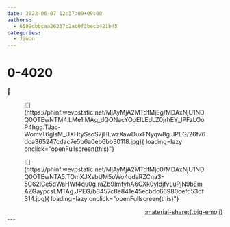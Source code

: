 ```yaml
---
date: 2022-06-07 12:37:09+09:00
authors:
  - 6599dbbcaa26237c2ab0f3becb421b45
categories:
  - Jiwon
---
```


# 0-4020

<div class="post-container" markdown="1">
<div class="content-container md-sidebar__scrollwrap" markdown="1">

🫠
<figure markdown="1">
![](https://phinf.wevpstatic.net/MjAyMjA2MTdfMjEg/MDAxNjU1NDQ0OTEwNTM4.LMe1lMAg_dQONacYOoEILEdLZ0jrhEY_lPFzLOoP4hgg.TJac-WomvT6glsM_UXHtySsoS7jHLwzXawDuxFNyqw8g.JPEG/26f76dca365247cdac7e5b6a0eb6bb30118.jpg){ loading=lazy onclick="openFullscreen(this)"}
</figure>

<figure markdown="1">
![](https://phinf.wevpstatic.net/MjAyMjA2MTdfMjc0/MDAxNjU1NDQ0OTEwNTA5.TOmXJXsbUM5oWo4qdaRZCna3-5C62lCe5dWaHWf4qu0g.raZb9ImfyhA6CXk0yIdjfvLuPjN9bEmAZGaypcsLMTAg.JPEG/b3457c8e841e45ecbdc66980cefd53df314.jpg){ loading=lazy onclick="openFullscreen(this)"}
</figure>


</div>
</div>

<div style="text-align: right;" markdown="1">
<a href="https://weverse.io/fromis9/artist/0-4020" style="text-align: right;">:material-share:{.big-emoji}</a>
</div>
---
